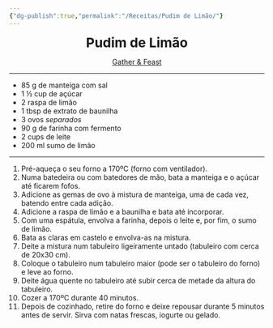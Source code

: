 ```yaml
---
{"dg-publish":true,"permalink":"/Receitas/Pudim de Limão/"}
---
```


<div style="text-align: center;"> <span style="font-size: 26px;"><b> Pudim de Limão </b></span> </div>

<span class="center"> <center> [Gather & Feast](https://www.gatherandfeast.com/lemon-curd-pudding) </center></span>

---
- 85 g de manteiga com sal
- 1 ½ cup de açúcar
- 2 raspa de limão
- 1 tbsp de extrato de baunilha
- 3 ovos *separados*
- 90 g de farinha com fermento
- 2 cups de leite
- 200 ml sumo de limão
---
1. Pré-aqueça o seu forno a 170ºC (forno com ventilador).
2. Numa batedeira ou com batedores de mão, bata a manteiga e o açúcar até ficarem fofos.
3. Adicione as gemas de ovo à mistura de manteiga, uma de cada vez, batendo entre cada adição.
4. Adicione a raspa de limão e a baunilha e bata até incorporar.
5. Com uma espátula, envolva a farinha, depois o leite e, por fim, o sumo de limão.
6. Bata as claras em castelo e envolva-as na mistura.
7. Deite a mistura num tabuleiro ligeiramente untado (tabuleiro com cerca de 20x30 cm).
8. Coloque o tabuleiro num tabuleiro maior (pode ser o tabuleiro do forno) e leve ao forno.
9. Deite água quente no tabuleiro até subir cerca de metade da altura do tabuleiro.
10. Cozer a 170ºC durante 40 minutos.
11. Depois de cozinhado, retire do forno e deixe repousar durante 5 minutos antes de servir. Sirva com natas frescas, iogurte ou gelado.